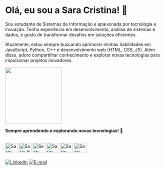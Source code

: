 # Olá, eu sou a Sara Cristina! 💙

Sou estudante de Sistemas de Informação e apaixonada por tecnologia e inovação. Tenho experiência em desenvolvimento, análise de sistemas e dados, e gosto de transformar desafios em soluções eficientes.

Atualmente, estou sempre buscando aprimorar minhas habilidades em JavaScript, Python, C++ e desenvolvimento web (HTML, CSS, JS). Além disso, adoro compartilhar conhecimento e explorar novas tecnologias para impulsionar projetos inovadores. 


<div>
  <a href="https://github.com/SarinhaCri">
    <img height="180em" src="https://github-readme-stats.vercel.app/api/top-langs/?username=SarinhaCri&layout=compact&langs_count=6&theme=radical"/>
  </a>
</div>

**Sempre aprendendo e explorando novas tecnologias!** 🚀

<div style="display: inline_block"><br>
  <img align="center" alt="Sara-Java" height="30" width="40" src="https://cdn.jsdelivr.net/gh/devicons/devicon/icons/java/java-original.svg">
  <img align="center" alt="Sara-Js" height="30" width="40" src="https://cdn.jsdelivr.net/gh/devicons/devicon/icons/javascript/javascript-original.svg">
  <img align="center" alt="Sara-HTML" height="30" width="40" src="https://cdn.jsdelivr.net/gh/devicons/devicon/icons/html5/html5-original.svg">
  <img align="center" alt="Sara-CSS" height="30" width="40" src="https://cdn.jsdelivr.net/gh/devicons/devicon/icons/css3/css3-original.svg">
  <img align="center" alt="Sara-Python" height="30" width="40" src="https://cdn.jsdelivr.net/gh/devicons/devicon/icons/python/python-original.svg">
  <img align="center" alt="Sara-C++" height="30" width="40" src="https://cdn.jsdelivr.net/gh/devicons/devicon/icons/cplusplus/cplusplus-original.svg">
</div>

### 

[![LinkedIn](https://img.shields.io/badge/-LinkedIn-%230077B5?style=for-the-badge&logo=linkedin&logoColor=white)](https://www.linkedin.com/in/sarinhacri)
[![E-mail](https://img.shields.io/badge/-Email-%230077B5?style=for-the-badge&logo=gmail&logoColor=white)](mailto:seuemail@example.com)


